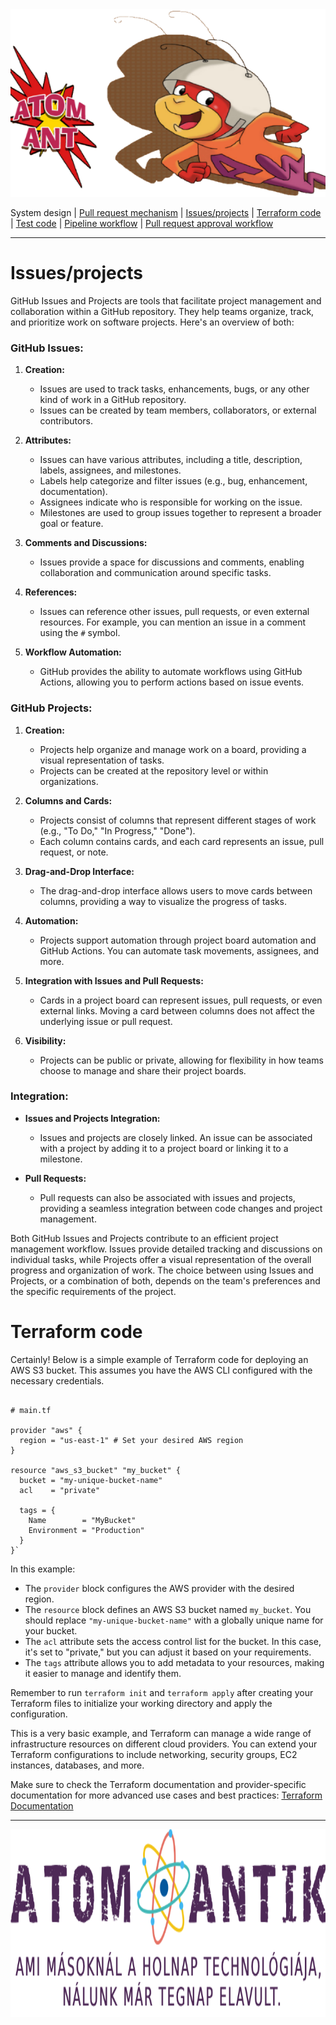 <img src="https://github.com/MrN00b1101/AATeszt/blob/main/pngwing.com.png" alt="Team logo" style="height: 300px; width:100%;"/>
  
  System design
  | [Pull request mechanism](https://github.com/MrN00b1101/AATeszt/blob/main/documentation/pull_request_mechanism.md)
  | [Issues/projects](https://github.com/MrN00b1101/AATeszt/blob/main/documentation/issues_projects.md)
  | [Terraform code](https://github.com/MrN00b1101/AATeszt/blob/main/documentation/terraform_code.md)
  | [Test code](https://github.com/MrN00b1101/AATeszt/blob/main/documentation/test_code.md)
  | [Pipeline workflow](https://github.com/MrN00b1101/AATeszt/blob/main/documentation/pipeline_workflow.md)
  | [Pull request approval workflow](https://github.com/MrN00b1101/AATeszt/blob/main/documentation/pull_request_aproval_workflow.md)
***

#   Issues/projects

GitHub Issues and Projects are tools that facilitate project management and collaboration within a GitHub repository. They help teams organize, track, and prioritize work on software projects. Here's an overview of both:

### GitHub Issues:

1.  **Creation:**
    
    -   Issues are used to track tasks, enhancements, bugs, or any other kind of work in a GitHub repository.
    -   Issues can be created by team members, collaborators, or external contributors.
2.  **Attributes:**
    
    -   Issues can have various attributes, including a title, description, labels, assignees, and milestones.
    -   Labels help categorize and filter issues (e.g., bug, enhancement, documentation).
    -   Assignees indicate who is responsible for working on the issue.
    -   Milestones are used to group issues together to represent a broader goal or feature.
3.  **Comments and Discussions:**
    
    -   Issues provide a space for discussions and comments, enabling collaboration and communication around specific tasks.
4.  **References:**
    
    -   Issues can reference other issues, pull requests, or even external resources. For example, you can mention an issue in a comment using the `#` symbol.
5.  **Workflow Automation:**
    
    -   GitHub provides the ability to automate workflows using GitHub Actions, allowing you to perform actions based on issue events.

### GitHub Projects:

1.  **Creation:**
    
    -   Projects help organize and manage work on a board, providing a visual representation of tasks.
    -   Projects can be created at the repository level or within organizations.
2.  **Columns and Cards:**
    
    -   Projects consist of columns that represent different stages of work (e.g., "To Do," "In Progress," "Done").
    -   Each column contains cards, and each card represents an issue, pull request, or note.
3.  **Drag-and-Drop Interface:**
    
    -   The drag-and-drop interface allows users to move cards between columns, providing a way to visualize the progress of tasks.
4.  **Automation:**
    
    -   Projects support automation through project board automation and GitHub Actions. You can automate task movements, assignees, and more.
5.  **Integration with Issues and Pull Requests:**
    
    -   Cards in a project board can represent issues, pull requests, or even external links. Moving a card between columns does not affect the underlying issue or pull request.
6.  **Visibility:**
    
    -   Projects can be public or private, allowing for flexibility in how teams choose to manage and share their project boards.

### Integration:

-   **Issues and Projects Integration:**
    
    -   Issues and projects are closely linked. An issue can be associated with a project by adding it to a project board or linking it to a milestone.
-   **Pull Requests:**
    
    -   Pull requests can also be associated with issues and projects, providing a seamless integration between code changes and project management.

Both GitHub Issues and Projects contribute to an efficient project management workflow. Issues provide detailed tracking and discussions on individual tasks, while Projects offer a visual representation of the overall progress and organization of work. The choice between using Issues and Projects, or a combination of both, depends on the team's preferences and the specific requirements of the project.
#   Terraform code
Certainly! Below is a simple example of Terraform code for deploying an AWS S3 bucket. This assumes you have the AWS CLI configured with the necessary credentials.

```

# main.tf

provider "aws" {
  region = "us-east-1" # Set your desired AWS region
}

resource "aws_s3_bucket" "my_bucket" {
  bucket = "my-unique-bucket-name"
  acl    = "private"

  tags = {
    Name        = "MyBucket"
    Environment = "Production"
  }
}` 
```
In this example:

-   The `provider` block configures the AWS provider with the desired region.
-   The `resource` block defines an AWS S3 bucket named `my_bucket`. You should replace `"my-unique-bucket-name"` with a globally unique name for your bucket.
-   The `acl` attribute sets the access control list for the bucket. In this case, it's set to "private," but you can adjust it based on your requirements.
-   The `tags` attribute allows you to add metadata to your resources, making it easier to manage and identify them.

Remember to run `terraform init` and `terraform apply` after creating your Terraform files to initialize your working directory and apply the configuration.

This is a very basic example, and Terraform can manage a wide range of infrastructure resources on different cloud providers. You can extend your Terraform configurations to include networking, security groups, EC2 instances, databases, and more.

Make sure to check the Terraform documentation and provider-specific documentation for more advanced use cases and best practices: [Terraform Documentation](https://www.terraform.io/docs/index.html)



***  
<img src="https://github.com/MrN00b1101/AATeszt/blob/main/documentation/atom_antik_footer.png" alt="Team logo" style="height: 300px; width:100%;"/>

